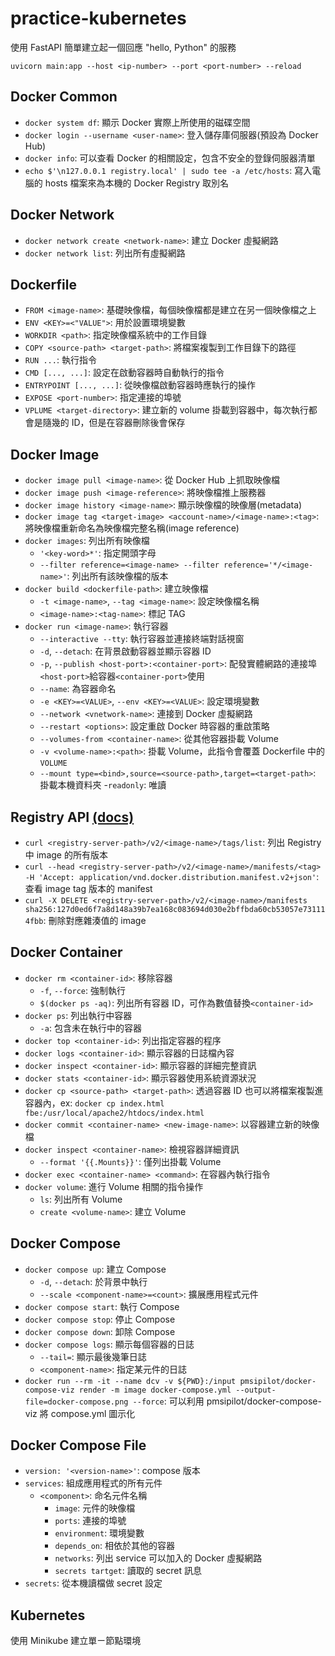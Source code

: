 # practice-kubernetes

使用 FastAPI 簡單建立起一個回應 "hello, Python" 的服務

`uvicorn main:app --host <ip-number> --port <port-number> --reload`

## Docker Common

- `docker system df`: 顯示 Docker 實際上所使用的磁碟空間
- `docker login --username <user-name>`: 登入儲存庫伺服器(預設為 Docker Hub)
- `docker info`: 可以查看 Docker 的相關設定，包含不安全的登錄伺服器清單
- `echo $'\n127.0.0.1 registry.local' | sudo tee -a /etc/hosts`: 寫入電腦的 hosts 檔案來為本機的 Docker Registry 取別名

## Docker Network

- `docker network create <network-name>`: 建立 Docker 虛擬網路
- `docker network list`: 列出所有虛擬網路

## Dockerfile

- `FROM <image-name>`: 基礎映像檔，每個映像檔都是建立在另一個映像檔之上
- `ENV <KEY>=<"VALUE">`: 用於設置環境變數
- `WORKDIR <path>`: 指定映像檔系統中的工作目錄
- `COPY <source-path> <target-path>`: 將檔案複製到工作目錄下的路徑
- `RUN ...`: 執行指令
- `CMD [..., ...]`: 設定在啟動容器時自動執行的指令
- `ENTRYPOINT [..., ...]`: 從映像檔啟動容器時應執行的操作
- `EXPOSE <port-number>`: 指定連接的埠號
- `VPLUME <target-directory>`: 建立新的 volume 掛載到容器中，每次執行都會是隨幾的 ID，但是在容器刪除後會保存

## Docker Image

- `docker image pull <image-name>`: 從 Docker Hub 上抓取映像檔
- `docker image push <image-reference>`: 將映像檔推上服務器
- `docker image history <image-name>`: 顯示映像檔的映像層(metadata)
- `docker image tag <target-image> <account-name>/<image-name>:<tag>`: 將映像檔重新命名為映像檔完整名稱(image reference)
- `docker images`: 列出所有映像檔
  - `'<key-word>*'`: 指定開頭字母
  - `--filter reference=<image-name> --filter reference='*/<image-name>'`: 列出所有該映像檔的版本
- `docker build <dockerfile-path>`: 建立映像檔
  - `-t <image-name>`, `--tag <image-name>`: 設定映像檔名稱
  - `<image-name>:<tag-name>`: 標記 TAG
- `docker run <image-name>`: 執行容器
  - `--interactive --tty`: 執行容器並連接終端對話視窗
  - `-d`, `--detach`: 在背景啟動容器並顯示容器 ID
  - `-p`, `--publish <host-port>:<container-port>`: 配發實體網路的連接埠`<host-port>`給容器`<container-port>`使用
  - `--name`: 為容器命名
  - `-e <KEY>=<VALUE>`, `--env <KEY>=<VALUE>`: 設定環境變數
  - `--network <vnetwork-name>`: 連接到 Docker 虛擬網路
  - `--restart <options>`: 設定重啟 Docker 時容器的重啟策略
  - `--volumes-from <container-name>`: 從其他容器掛載 Volume
  - `-v <volume-name>:<path>`: 掛載 Volume，此指令會覆蓋 Dockerfile 中的 `VOLUME`
  - `--mount type=<bind>,source=<source-path>,target=<target-path>`: 掛載本機資料夾
    -`readonly`: 唯讀

## Registry API [(docs)](https://docs.docker.com/registry/spec/api/)

- `curl <registry-server-path>/v2/<image-name>/tags/list`: 列出 Registry 中 image 的所有版本
- `curl --head <registry-server-path>/v2/<image-name>/manifests/<tag> -H 'Accept: application/vnd.docker.distribution.manifest.v2+json'`: 查看 image tag 版本的 manifest
- `curl -X DELETE <registry-server-path>/v2/<image-name>/manifests sha256:127d0ed6f7a8d148a39b7ea168c083694d030e2bffbda60cb53057e731114fbb`: 刪除對應雜湊值的 image

## Docker Container

- `docker rm <container-id>`: 移除容器
  - `-f`, `--force`: 強制執行
  - `$(docker ps -aq)`: 列出所有容器 ID，可作為數值替換`<container-id>`
- `docker ps`: 列出執行中容器
  - `-a`: 包含未在執行中的容器
- `docker top <container-id>`: 列出指定容器的程序
- `docker logs <container-id>`: 顯示容器的日誌檔內容
- `docker inspect <container-id>`: 顯示容器的詳細完整資訊
- `docker stats <container-id>`: 顯示容器使用系統資源狀況
- `docker cp <source-path> <target-path>`: 透過容器 ID 也可以將檔案複製進容器內，ex: `docker cp index.html fbe:/usr/local/apache2/htdocs/index.html`
- `docker commit <container-name> <new-image-name>`: 以容器建立新的映像檔
- `docker inspect <container-name>`: 檢視容器詳細資訊
  - `--format '{{.Mounts}}'`: 僅列出掛載 Volume
- `docker exec <container-name> <command>`: 在容器內執行指令
- `docker volume`: 進行 Volume 相關的指令操作
  - `ls`: 列出所有 Volume
  - `create <volume-name>`: 建立 Volume

## Docker Compose

- `docker compose up`: 建立 Compose
  - `-d`, `--detach`: 於背景中執行
  - `--scale <component-name>=<count>`: 擴展應用程式元件
- `docker compose start`: 執行 Compose
- `docker compose stop`: 停止 Compose
- `docker compose down`: 卸除 Compose
- `docker compose logs`: 顯示每個容器的日誌
  - `--tail=`: 顯示最後幾筆日誌
  - `<component-name>`: 指定某元件的日誌
- `docker run --rm -it --name dcv -v ${PWD}:/input pmsipilot/docker-compose-viz render -m image docker-compose.yml --output-file=docker-compose.png --force`: 可以利用 pmsipilot/docker-compose-viz 將 compose.yml 圖示化

## Docker Compose File

- `version: '<version-name>'`: compose 版本
- `services`: 組成應用程式的所有元件
  - `<component>`: 命名元件名稱
    - `image`: 元件的映像檔
    - `ports`: 連接的埠號
    - `environment`: 環境變數
    - `depends_on`: 相依於其他的容器
    - `networks`: 列出 service 可以加入的 Docker 虛擬網路
    - `secrets tartget`: 讀取的 secret 訊息
- `secrets`: 從本機讀檔做 secret 設定

## Kubernetes

使用 Minikube 建立單ㄧ節點環境
